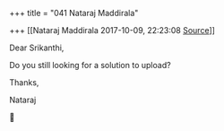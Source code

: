 +++
title = "041 Nataraj Maddirala"

+++
[[Nataraj Maddirala	2017-10-09, 22:23:08 [Source](https://groups.google.com/g/samskrita/c/lEK5fPdaArI)]]



Dear Srikanthi,

  

Do you still looking for a solution to upload?

  

Thanks,

Nataraj



